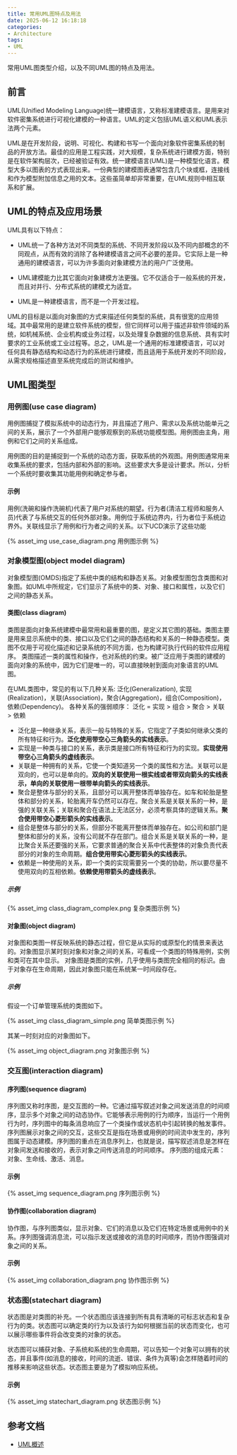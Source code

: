 ```yaml
---
title: 常用UML图特点及用法
date: 2025-06-12 16:18:18
categories:
- Architecture
tags:
- UML
---
```


常用UML图类型介绍，以及不同UML图的特点及用法。

<!--more-->

## 前言

UML(Unified Modeling Language)统一建模语言，又称标准建模语言。是用来对软件密集系统进行可视化建模的一种语言。UML的定义包括UML语义和UML表示法两个元素。

UML是在开发阶段，说明、可视化、构建和书写一个面向对象软件密集系统的制品的开放方法。最佳的应用是工程实践，对大规模，复杂系统进行建模方面，特别是在软件架构层次，已经被验证有效。统一建模语言(UML)是一种模型化语言。模型大多以图表的方式表现出来。一份典型的建模图表通常包含几个块或框，连接线和作为模型附加信息之用的文本。这些虽简单却非常重要，在UML规则中相互联系和扩展。

## UML的特点及应用场景

UML具有以下特点：

- UML统一了各种方法对不同类型的系统、不同开发阶段以及不同内部概念的不同观点，从而有效的消除了各种建模语言之间不必要的差异。它实际上是一种通用的建模语言，可以为许多面向对象建模方法的用户广泛使用。

- UML建模能力比其它面向对象建模方法更强。它不仅适合于一般系统的开发，而且对并行、分布式系统的建模尤为适宜。

- UML是一种建模语言，而不是一个开发过程。

UML的目标是以面向对象图的方式来描述任何类型的系统，具有很宽的应用领域。其中最常用的是建立软件系统的模型，但它同样可以用于描述非软件领域的系统，如机械系统、企业机构或业务过程，以及处理复杂数据的信息系统、具有实时要求的工业系统或工业过程等。总之，UML是一个通用的标准建模语言，可以对任何具有静态结构和动态行为的系统进行建模，而且适用于系统开发的不同阶段，从需求规格描述直至系统完成后的测试和维护。


## UML图类型

### 用例图(use case diagram)

用例图捕捉了模拟系统中的动态行为，并且描述了用户、需求以及系统功能单元之间的关系，展示了一个外部用户能够观察到的系统功能模型图。用例图由主角，用例和它们之间的关系组成。

用例图的目的是捕捉到一个系统的动态方面，获取系统的外观图。用例图通常用来收集系统的要求，包括内部和外部的影响。这些要求大多是设计要求。所以，分析一个系统时要收集其功能用例和确定参与者。

#### 示例

用例(洗碗和操作洗碗机)代表了用户对系统的期望。行为者(清洁工程师和服务人员)代表了与系统交互的任何外部对象。用例位于系统边界内，行为者位于系统边界外。关联线显示了用例和行为者之间的关系。以下UCD演示了这些功能

{% asset_img use_case_diagram.png 用例图示例 %}

### 对象模型图(object model diagram)

对象模型图(OMDS)指定了系统中类的结构和静态关系。对象模型图包含类图和对象图。如UML中所规定，它们显示了系统中的类、对象、接口和属性，以及它们之间的静态关系。

#### 类图(class diagram)

类图是面向对象系统建模中最常用和最重要的图，是定义其它图的基础。类图主要是用来显示系统中的类、接口以及它们之间的静态结构和关系的一种静态模型。类图不仅用于可视化描述和记录系统的不同方面，也为构建可执行代码的软件应用程序。
类图描述一类的属性和操作，也对系统的约束。被广泛应用于类图的建模的面向对象的系统中，因为它们是唯一的，可以直接映射到面向对象语言的UML图。

在UML类图中，常见的有以下几种关系: 泛化(Generalization), 实现(Realization)，关联(Association)，聚合(Aggregation)，组合(Composition)，依赖(Dependency)。
各种关系的强弱顺序： 泛化 = 实现 > 组合 > 聚合 > 关联 > 依赖

- 泛化是一种继承关系，表示一般与特殊的关系，它指定了子类如何继承父类的所有特征和行为。**泛化使用带空心三角箭头的实线表示**。
- 实现是一种类与接口的关系，表示类是接口所有特征和行为的实现。**实现使用带空心三角箭头的虚线表示**。
- 关联是一种拥有的关系，它使一个类知道另一个类的属性和方法。关联可以是双向的，也可以是单向的。**双向的关联使用一根实线或者带双向箭头的实线表示，单向的关联使用一根带单向箭头的实线表示**。
- 聚合是整体与部分的关系，且部分可以离开整体而单独存在。如车和轮胎是整体和部分的关系，轮胎离开车仍然可以存在。聚合关系是关联关系的一种，是强的关联关系；关联和聚合在语法上无法区分，必须考察具体的逻辑关系。**聚合使用带空心菱形箭头的实线表示**。
- 组合是整体与部分的关系，但部分不能离开整体而单独存在。如公司和部门是整体和部分的关系，没有公司就不存在部门。组合关系是关联关系的一种，是比聚合关系还要强的关系，它要求普通的聚合关系中代表整体的对象负责代表部分的对象的生命周期。**组合使用带实心菱形箭头的实线表示**。
- 依赖是一种使用的关系，即一个类的实现需要另一个类的协助，所以要尽量不使用双向的互相依赖。**依赖使用带箭头的虚线表示**。

##### 示例

{% asset_img class_diagram_complex.png 复杂类图示例 %}

#### 对象图(object diagram)

对象图和类图一样反映系统的静态过程，但它是从实际的或原型化的情景来表达的。对象图显示某时刻对象和对象之间的关系，可看成一个类图的特殊用例，实例和类可在其中显示。
对象图是类图的实例，几乎使用与类图完全相同的标识。由于对象存在生命周期，因此对象图只能在系统某一时间段存在。

##### 示例

假设一个订单管理系统的类图如下。

{% asset_img class_diagram_simple.png 简单类图示例 %}

其某一时刻对应的对象图如下。

{% asset_img object_diagram.png 对象图示例 %}

### 交互图(interaction diagram)

#### 序列图(sequence diagram)

序列图又称时序图，是交互图的一种。它通过描写叙述对象之间发送消息的时间顺序，显示多个对象之间的动态协作。它能够表示用例的行为顺序，当运行一个用例行为时，序列图中的每条消息响应了一个类操作或状态机中引起转换的触发事件。
序列图展示对象之间的交互，这些交互是指在场景或用例的时间流中发生的，序列图属于动态建模。序列图的重点在消息序列上，也就是说，描写叙述消息是怎样在对象间发送和接收的，表示对象之间传送消息的时间顺序。
序列图的组成元素：对象、生命线、激活、消息。

#### 示例

{% asset_img sequence_diagram.png 序列图示例 %}

#### 协作图(collaboration diagram)

协作图，与序列图类似，显示对象、它们的消息以及它们在特定场景或用例中的关系。序列图强调消息流，可以指示发送或接收的消息的时间顺序，而协作图强调对象之间的关系。

#### 示例

{% asset_img collaboration_diagram.png 协作图示例 %}

### 状态图(statechart diagram)

状态图是对类图的补充。一个状态图应该连接到所有具有清晰的可标志状态和复杂行为的类。状态图可以确定类的行为以及该行为如何根据当前的状态而变化，也可以展示哪些事件将会改变类的对象的状态。

状态图可以捕获对象、子系统和系统的生命周期，可以告知一个对象可以拥有的状态，并且事件(如消息的接收，时间的流逝、错误、条件为真等)会怎样随着时间的推移来影响这些状态。状态图主要是为了模拟响应系统。

#### 示例

{% asset_img statechart_diagram.png 状态图示例 %}

## 参考文档

- [UML概述](https://www.w3cschool.cn/uml_tutorial/uml_tutorial-c1gf28pd.html)